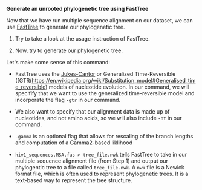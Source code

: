 <script>
import Link from "$components/Link.svelte";
import Execute from "$components/Execute.svelte";
</script>

**Generate an unrooted phylogenetic tree using FastTree**

Now that we have run multiple sequence alignment on our dataset, we can use [FastTree](https://morgannprice.github.io/fasttree/) to generate our phylogenetic tree.

1. Try <Execute command="FastTree" inline /> to
take a look at the usage instruction of FastTree.

2. Now, try <Execute command="FastTree -gtr -nt -gamma hiv1_sequences.MSA.fas > tree_file.nwk
" inline /> to generate our phylogenetic tree.

Let's make some sense of this command:

- FastTree uses the [Jukes-Cantor](https://en.wikipedia.org/wiki/Models_of_DNA_evolution#JC69_model_(Jukes_and_Cantor_1969)) or Generalized Time-Reversible ([GTR(https://en.wikipedia.org/wiki/Substitution_model#Generalised_time_reversible) models of nucleotide evolution. In our command, we will specifify that we want to use the generalized time-reversible model and incorporate the flag `-gtr` in our command. 

- We also want to specify that our alignment data is made up of nucleotides, and not amino acids, so we will also include `-nt` in our command.

- `-gamma` is an optional flag that allows for rescaling of the branch lengths and computation of a Gamma2-based liklihood

- `hiv1_sequences.MSA.fas > tree_file.nwk` tells FastTree to take in our multiple sequence alignment file (from Step 1) and output our phylogentic tree to a file called `tree_file.nwk`. A `nwk` file is a Newick format file, which is often used to represent phylogenetic trees. It is a text-based way to represent the tree structure.

